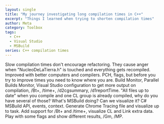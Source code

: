 ```yaml
---
layout: single
title: "My journey investigating long compilation times in C++"
excerpt: "Things I learned when trying to shorten compilation times"
author: Meta
category: Toolbox
tags:
  - C++
  - Visual Studio
  - MSBuild
series: C++ compilation times
---
```


Slow compilation times don't encourage refactoring.
They cause anger when "NucleoDeLaTierra.h" is touched and everything gets recompiled.
Improved with better computers and compilers.
PCH, flags, but before you try to improve times you need to know where you are.
Build Monitor, Parallel Builds Monitor, Visual Studio configuration to get more output on compilation, /Bt+, /time+, /d2cgsummary, /d1reportTime.
"All files up to date" when you compile and one CL group is already compiled, why do you have several of those?
What's MSBuild doing? Can we visualize it?
C# MSBuild API, events, context.
Generate Chrome Tracing file and visualize up to task.
Add support for /Bt+ and /time+, visualize CL and Link extra data.
Play with some flags and show different results, /Gm, /MP.
